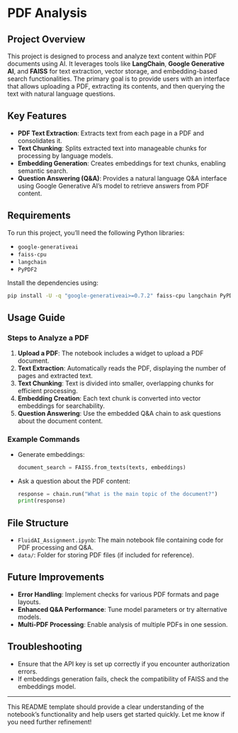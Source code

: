 # PDF Analysis 

## Project Overview

This project is designed to process and analyze text content within PDF documents using AI. It leverages tools like **LangChain**, **Google Generative AI**, and **FAISS** for text extraction, vector storage, and embedding-based search functionalities. The primary goal is to provide users with an interface that allows uploading a PDF, extracting its contents, and then querying the text with natural language questions.

## Key Features

- **PDF Text Extraction**: Extracts text from each page in a PDF and consolidates it.
- **Text Chunking**: Splits extracted text into manageable chunks for processing by language models.
- **Embedding Generation**: Creates embeddings for text chunks, enabling semantic search.
- **Question Answering (Q&A)**: Provides a natural language Q&A interface using Google Generative AI’s model to retrieve answers from PDF content.

## Requirements

To run this project, you’ll need the following Python libraries:

- `google-generativeai`
- `faiss-cpu`
- `langchain`
- `PyPDF2`

Install the dependencies using:
```bash
pip install -U -q "google-generativeai>=0.7.2" faiss-cpu langchain PyPDF2
```

## Usage Guide

### Steps to Analyze a PDF

1. **Upload a PDF**: The notebook includes a widget to upload a PDF document.
2. **Text Extraction**: Automatically reads the PDF, displaying the number of pages and extracted text.
3. **Text Chunking**: Text is divided into smaller, overlapping chunks for efficient processing.
4. **Embedding Creation**: Each text chunk is converted into vector embeddings for searchability.
5. **Question Answering**: Use the embedded Q&A chain to ask questions about the document content.

### Example Commands

- Generate embeddings:
  ```python
  document_search = FAISS.from_texts(texts, embeddings)
  ```
- Ask a question about the PDF content:
  ```python
  response = chain.run("What is the main topic of the document?")
  print(response)
  ```

## File Structure

- `FluidAI_Assignment.ipynb`: The main notebook file containing code for PDF processing and Q&A.
- `data/`: Folder for storing PDF files (if included for reference).

## Future Improvements

- **Error Handling**: Implement checks for various PDF formats and page layouts.
- **Enhanced Q&A Performance**: Tune model parameters or try alternative models.
- **Multi-PDF Processing**: Enable analysis of multiple PDFs in one session.

## Troubleshooting

- Ensure that the API key is set up correctly if you encounter authorization errors.
- If embeddings generation fails, check the compatibility of FAISS and the embeddings model.

--- 

This README template should provide a clear understanding of the notebook’s functionality and help users get started quickly. Let me know if you need further refinement!
